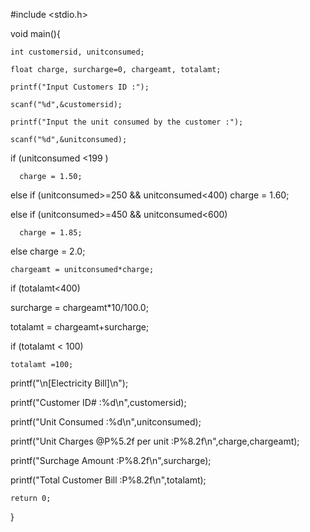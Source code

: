 #include <stdio.h>

void main(){

    int customersid, unitconsumed;
    
    float charge, surcharge=0, chargeamt, totalamt;
    
    printf("Input Customers ID :"); 
    
    scanf("%d",&customersid);
    
    printf("Input the unit consumed by the customer :");
    
    scanf("%d",&unitconsumed);
    
if (unitconsumed <199 )

	  charge = 1.50;
	  
	  
else	if (unitconsumed>=250 && unitconsumed<400)
		charge = 1.60;
		
else if (unitconsumed>=450 && unitconsumed<600)

	  charge = 1.85;
	  
else 
    charge = 2.0;
    
  
    chargeamt = unitconsumed*charge;
    
if (totalamt<400)

   surcharge = chargeamt*10/100.0;
   
   totalamt = chargeamt+surcharge;
   
if (totalamt  < 100)

	totalamt =100;
   
   printf("\n[Electricity Bill]\n");
   
   printf("Customer ID#                        :%d\n",customersid);
   
   printf("Unit Consumed                       :%d\n",unitconsumed);
   
   printf("Unit Charges @P%5.2f  per unit      :P%8.2f\n",charge,chargeamt);
   
   printf("Surchage Amount                     :P%8.2f\n",surcharge);
   
   printf("Total Customer Bill                 :P%8.2f\n",totalamt);

    return 0;
}
    
